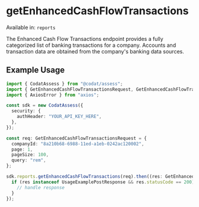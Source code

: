 # getEnhancedCashFlowTransactions
Available in: `reports`

The Enhanced Cash Flow Transactions endpoint provides a fully categorized list of banking transactions for a company. Accounts and transaction data are obtained from the company's banking data sources.

## Example Usage
```typescript
import { CodatAssess } from "@codat/assess";
import { GetEnhancedCashFlowTransactionsRequest, GetEnhancedCashFlowTransactionsResponse } from "@codat/assess/dist/sdk/models/operations";
import { AxiosError } from "axios";

const sdk = new CodatAssess({
  security: {
    authHeader: "YOUR_API_KEY_HERE",
  },
});

const req: GetEnhancedCashFlowTransactionsRequest = {
  companyId: "8a210b68-6988-11ed-a1eb-0242ac120002",
  page: 1,
  pageSize: 100,
  query: "rem",
};

sdk.reports.getEnhancedCashFlowTransactions(req).then((res: GetEnhancedCashFlowTransactionsResponse | AxiosError) => {
  if (res instanceof UsageExamplePostResponse && res.statusCode == 200) {
    // handle response
  }
});
```
